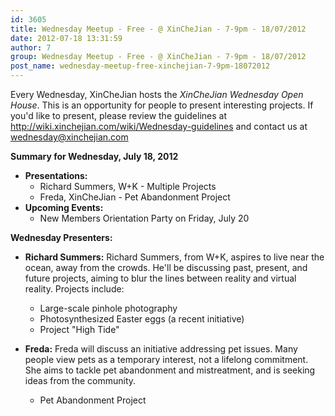 ```yaml
---
id: 3605
title: Wednesday Meetup - Free - @ XinCheJian - 7-9pm - 18/07/2012
date: 2012-07-18 13:31:59
author: 7
group: Wednesday Meetup - Free - @ XinCheJian - 7-9pm - 18/07/2012
post_name: wednesday-meetup-free-xinchejian-7-9pm-18072012
---
```


Every Wednesday, XinCheJian hosts the _XinCheJian Wednesday Open House_. This is an opportunity for people to present interesting projects.  If you'd like to present, please review the guidelines at http://wiki.xinchejian.com/wiki/Wednesday-guidelines and contact us at wednesday@xinchejian.com

**Summary for Wednesday, July 18, 2012**

* **Presentations:**
    * Richard Summers, W+K - Multiple Projects
    * Freda, XinCheJian - Pet Abandonment Project
* **Upcoming Events:**
    * New Members Orientation Party on Friday, July 20

**Wednesday Presenters:**

* **Richard Summers:**  Richard Summers, from W+K, aspires to live near the ocean, away from the crowds.  He'll be discussing past, present, and future projects, aiming to blur the lines between reality and virtual reality.  Projects include:
    * Large-scale pinhole photography
    * Photosynthesized Easter eggs (a recent initiative)
    * Project "High Tide"

* **Freda:** Freda will discuss an initiative addressing pet issues.  Many people view pets as a temporary interest, not a lifelong commitment.  She aims to tackle pet abandonment and mistreatment, and is seeking ideas from the community.
    * Pet Abandonment Project